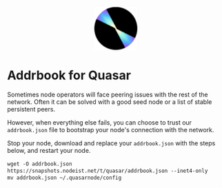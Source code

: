 <p align="center">
  <img height="100" height="auto" src="https://raw.githubusercontent.com/Nodeist/Kurulumlar/main/logos/quasar.png">
</p>


# Addrbook for Quasar

Sometimes node operators will face peering issues with the rest of the network. Often it can be solved with a good seed node or a list of stable persistent peers.

However, when everything else fails, you can choose to trust our `addrbook.json` file to bootstrap your node's connection with the network.

Stop your node, download and replace your `addrbook.json` with the steps below, and restart your node.


```
wget -O addrbook.json https://snapshots.nodeist.net/t/quasar/addrbook.json --inet4-only
mv addrbook.json ~/.quasarnode/config
```

